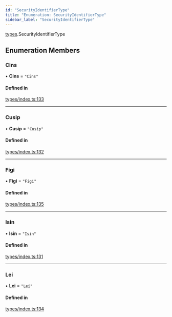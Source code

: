 ```yaml
---
id: "SecurityIdentifierType"
title: "Enumeration: SecurityIdentifierType"
sidebar_label: "SecurityIdentifierType"
---
```


[types](../../../modules/Types/Types.md).SecurityIdentifierType

## Enumeration Members

### Cins

• **Cins** = ``"Cins"``

#### Defined in

[types/index.ts:133](https://github.com/F-OBrien/polymesh-sdk/blob/012f1745/src/types/index.ts#L133)

___

### Cusip

• **Cusip** = ``"Cusip"``

#### Defined in

[types/index.ts:132](https://github.com/F-OBrien/polymesh-sdk/blob/012f1745/src/types/index.ts#L132)

___

### Figi

• **Figi** = ``"Figi"``

#### Defined in

[types/index.ts:135](https://github.com/F-OBrien/polymesh-sdk/blob/012f1745/src/types/index.ts#L135)

___

### Isin

• **Isin** = ``"Isin"``

#### Defined in

[types/index.ts:131](https://github.com/F-OBrien/polymesh-sdk/blob/012f1745/src/types/index.ts#L131)

___

### Lei

• **Lei** = ``"Lei"``

#### Defined in

[types/index.ts:134](https://github.com/F-OBrien/polymesh-sdk/blob/012f1745/src/types/index.ts#L134)
